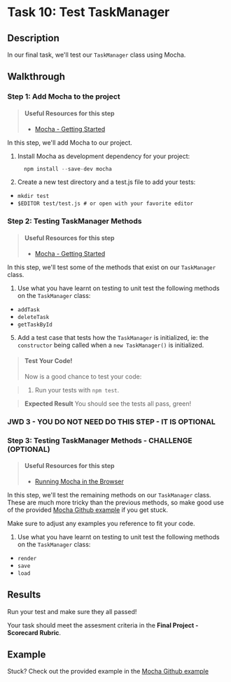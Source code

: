 # Task 10: Test TaskManager

## Description

In our final task, we'll test our `TaskManager` class using Mocha.

## Walkthrough

### Step 1: Add Mocha to the project

> #### Useful Resources for this step
> - [Mocha - Getting Started](https://mochajs.org/#getting-started)

In this step, we'll add Mocha to our project.

1. Install Mocha as development dependency for your project:
    ```Javascript
      npm install --save-dev mocha
    ```
2. Create a new test directory and a test.js file to add your tests:
  - `mkdir test`
  - `$EDITOR test/test.js # or open with your favorite editor`


### Step 2: Testing TaskManager Methods

> #### Useful Resources for this step
> - [Mocha - Getting Started](https://mochajs.org/#getting-started)

In this step, we'll test some of the methods that exist on our `TaskManager` class.

1. Use what you have learnt on testing to unit test the following methods on the `TaskManager` class:
  - `addTask`
  - `deleteTask`
  - `getTaskById`
5. Add a test case that tests how the `TaskManager` is initialized, ie: the `constructor` being called when a `new TaskManager()` is initialized.

> #### Test Your Code!
> Now is a good chance to test your code:

> 1. Run your tests with `npm test`.

>  **Expected Result**
>  You should see the tests all pass, green! 

### JWD 3 - YOU DO NOT NEED DO THIS STEP - IT IS OPTIONAL 

### Step 3: Testing TaskManager Methods - CHALLENGE (OPTIONAL)

> #### Useful Resources for this step
> - [Running Mocha in the Browser](https://mochajs.org/#running-mocha-in-the-browser)

In this step, we'll test the remaining methods on our `TaskManager` class. These are much more tricky than the previous methods, so make good use of the provided [Mocha Github example](https://github.com/mochajs/mocha-examples) if you get stuck.

Make sure to adjust any examples you reference to fit your code.

1. Use what you have learnt on testing to unit test the following methods on the `TaskManager` class:
  - `render`
  - `save`
  - `load`

## Results

Run your test and make sure they all passed!

Your task should meet the assesment criteria in the **Final Project - Scorecard Rubric**.

## Example

Stuck? Check out the provided example in the [Mocha Github example](https://github.com/mochajs/mocha-examples)

